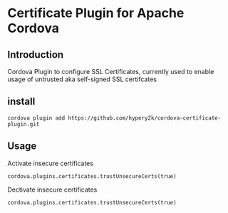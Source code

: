 # Certificate Plugin for Apache Cordova

## Introduction
Cordova Plugin to configure SSL Certificates, currently used to enable usage of untrusted  aka self-signed SSL certifcates


## install

```
cordova plugin add https://github.com/hypery2k/cordova-certificate-plugin.git
```

## Usage

Activate insecure certificates
```
cordova.plugins.certificates.trustUnsecureCerts(true)
```

Dectivate insecure certificates
```
cordova.plugins.certificates.trustUnsecureCerts(true)
```
